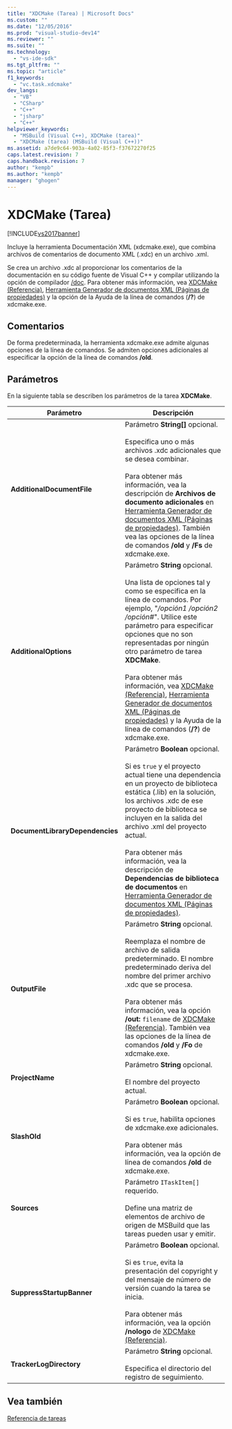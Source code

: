 ```yaml
---
title: "XDCMake (Tarea) | Microsoft Docs"
ms.custom: ""
ms.date: "12/05/2016"
ms.prod: "visual-studio-dev14"
ms.reviewer: ""
ms.suite: ""
ms.technology: 
  - "vs-ide-sdk"
ms.tgt_pltfrm: ""
ms.topic: "article"
f1_keywords: 
  - "vc.task.xdcmake"
dev_langs: 
  - "VB"
  - "CSharp"
  - "C++"
  - "jsharp"
  - "C++"
helpviewer_keywords: 
  - "MSBuild (Visual C++), XDCMake (tarea)"
  - "XDCMake (tarea) (MSBuild (Visual C++))"
ms.assetid: a7de9c64-903a-4a02-85f3-f37672270f25
caps.latest.revision: 7
caps.handback.revision: 7
author: "kempb"
ms.author: "kempb"
manager: "ghogen"
---
```

# XDCMake (Tarea)
[!INCLUDE[vs2017banner](../code-quality/includes/vs2017banner.md)]

Incluye la herramienta Documentación XML \(xdcmake.exe\), que combina archivos de comentarios de documento XML \(.xdc\) en un archivo .xml.  
  
 Se crea un archivo .xdc al proporcionar los comentarios de la documentación en su código fuente de Visual C\+\+ y compilar utilizando la opción de compilador [\/doc](/visual-cpp/build/reference/doc-process-documentation-comments-c-cpp).  Para obtener más información, vea [XDCMake \(Referencia\)](/visual-cpp/ide/xdcmake-reference), [Herramienta Generador de documentos XML \(Páginas de propiedades\)](/visual-cpp/ide/xml-document-generator-tool-property-pages) y la opción de la Ayuda de la línea de comandos \(**\/?**\) de xdcmake.exe.  
  
## Comentarios  
 De forma predeterminada, la herramienta xdcmake.exe admite algunas opciones de la línea de comandos.  Se admiten opciones adicionales al especificar la opción de la línea de comandos **\/old**.  
  
## Parámetros  
 En la siguiente tabla se describen los parámetros de la tarea **XDCMake**.  
  
|Parámetro|Descripción|  
|---------------|-----------------|  
|**AdditionalDocumentFile**|Parámetro **String\[\]** opcional.<br /><br /> Especifica uno o más archivos .xdc adicionales que se desea combinar.<br /><br /> Para obtener más información, vea la descripción de **Archivos de documento adicionales** en [Herramienta Generador de documentos XML \(Páginas de propiedades\)](/visual-cpp/ide/xml-document-generator-tool-property-pages).  También vea las opciones de la línea de comandos **\/old** y **\/Fs** de xdcmake.exe.|  
|**AdditionalOptions**|Parámetro **String** opcional.<br /><br /> Una lista de opciones tal y como se especifica en la línea de comandos.  Por ejemplo, "*\/opción1 \/opción2 \/opción\#*".  Utilice este parámetro para especificar opciones que no son representadas por ningún otro parámetro de tarea **XDCMake**.<br /><br /> Para obtener más información, vea [XDCMake \(Referencia\)](/visual-cpp/ide/xdcmake-reference), [Herramienta Generador de documentos XML \(Páginas de propiedades\)](/visual-cpp/ide/xml-document-generator-tool-property-pages) y la Ayuda de la línea de comandos \(**\/?**\) de xdcmake.exe.|  
|**DocumentLibraryDependencies**|Parámetro **Boolean** opcional.<br /><br /> Si es `true` y el proyecto actual tiene una dependencia en un proyecto de biblioteca estática \(.lib\) en la solución, los archivos .xdc de ese proyecto de biblioteca se incluyen en la salida del archivo .xml del proyecto actual.<br /><br /> Para obtener más información, vea la descripción de **Dependencias de biblioteca de documentos** en [Herramienta Generador de documentos XML \(Páginas de propiedades\)](/visual-cpp/ide/xml-document-generator-tool-property-pages).|  
|**OutputFile**|Parámetro **String** opcional.<br /><br /> Reemplaza el nombre de archivo de salida predeterminado.  El nombre predeterminado deriva del nombre del primer archivo .xdc que se procesa.<br /><br /> Para obtener más información, vea la opción **\/out:** `filename` de [XDCMake \(Referencia\)](/visual-cpp/ide/xdcmake-reference).  También vea las opciones de la línea de comandos **\/old** y **\/Fo** de xdcmake.exe.|  
|**ProjectName**|Parámetro **String** opcional.<br /><br /> El nombre del proyecto actual.|  
|**SlashOld**|Parámetro **Boolean** opcional.<br /><br /> Si es `true`, habilita opciones de xdcmake.exe adicionales.<br /><br /> Para obtener más información, vea la opción de línea de comandos **\/old** de xdcmake.exe.|  
|**Sources**|Parámetro `ITaskItem[]` requerido.<br /><br /> Define una matriz de elementos de archivo de origen de MSBuild que las tareas pueden usar y emitir.|  
|**SuppressStartupBanner**|Parámetro **Boolean** opcional.<br /><br /> Si es `true`, evita la presentación del copyright y del mensaje de número de versión cuando la tarea se inicia.<br /><br /> Para obtener más información, vea la opción **\/nologo** de [XDCMake \(Referencia\)](/visual-cpp/ide/xdcmake-reference).|  
|**TrackerLogDirectory**|Parámetro **String** opcional.<br /><br /> Especifica el directorio del registro de seguimiento.|  
  
## Vea también  
 [Referencia de tareas](../msbuild/msbuild-task-reference.md)